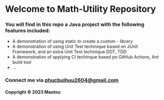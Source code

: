# Welcome to Math-Utility Repository

### You will find in this repo a Java project with the following features included:

* A demonstration of using static to create a custom - library
* A demonstration of using Unit Test techinique based on JUnit Framework, and an extra Unit Test techinique DDT, TDD
* A demonstration of applying CI techinque based pn GitHub Actions, Ant build tool
* ...

### Connect me via phucbuihuu2604@gmail.com
#### Copyright &#169; 2023 Maotou
